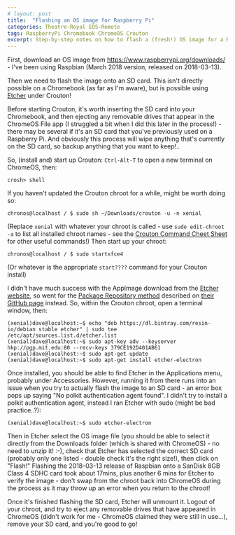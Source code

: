 ```yaml
---
# layout: post
title:  "Flashing an OS image for Raspberry Pi"
categories: Theatre-Royal EOS-Remote
tags: RaspberryPi Chromebook ChromeOS Crouton
excerpt: Step-by-step notes on how to flash a (fresh!) OS image for a Raspberry Pi, on an (old) SD card, using (my) Chromebook
---
```


First, download an OS image from https://www.raspberrypi.org/downloads/ - I've been using Raspbian (March 2018 version, released on 2018-03-13).

Then we need to flash the image onto an SD card.  This isn't directly possible on a Chromebook (as far as I'm aware), but is possible using [Etcher](https://etcher.io/) under Crouton!

Before starting Crouton, it's worth inserting the SD card into your Chromebook, and then ejecting any removable drives that appear in the ChromeOS File app (I struggled a bit when I did this later in the process!) - there may be several if it's an SD card that you've previously used on a Raspberry Pi.  And obviously this process will wipe anything that's currently on the SD card, so backup anything that you want to keep!..

So, (install and) start up Crouton:
`Ctrl-Alt-T` to open a new terminal on ChromeOS, then:
```shell
crosh> shell
```
If you haven't updated the Crouton chroot for a while, might be worth doing so:
```shell
chronos@localhost / $ sudo sh ~/Downloads/crouton -u -n xenial
```
(Replace `xenial` with whatever your chroot is called - use `sudo edit-chroot -a` to list all installed chroot names - see the [Crouton Command Cheet Sheet](https://github.com/dnschneid/crouton/wiki/Crouton-Command-Cheat-Sheet) for other useful commands!)  Then start up your chroot:
```shell
chronos@localhost / $ sudo startxfce4
```
(Or whatever is the appropriate `start????` command for your Crouton install)

I didn't have much success with the AppImage download from the [Etcher website](https://etcher.io/), so went for the [Package Repository method](https://github.com/resin-io/etcher#installers) described on [their GitHub page](https://github.com/resin-io/etcher) instead.  So, within the Crouton chroot, open a terminal window, then:
```shell
(xenial)dave@localhost:~$ echo "deb https://dl.bintray.com/resin-io/debian stable etcher" | sudo tee /etc/apt/sources.list.d/etcher.list
(xenial)dave@localhost:~$ sudo apt-key adv --keyserver hkp://pgp.mit.edu:80 --recv-keys 379CE192D401AB61
(xenial)dave@localhost:~$ sudo apt-get update
(xenial)dave@localhost:~$ sudo apt-get install etcher-electron
```

Once installed, you should be able to find Etcher in the Applications menu, probably under Accessories.  However, running it from there runs into an issue when you try to actually flash the image to an SD card - an error box pops up saying "No polkit authentication agent found".  I didn't try to install a polkit authentication agent, instead I ran Etcher with sudo (might be bad practice..?):
```shell
(xenial)dave@localhost:~$ sudo etcher-electron
```

Then in Etcher select the OS image file (you should be able to select it directly from the Downloads folder (which is shared with ChromeOS) - no need to unzip it! :-), check that Etcher has selected the correct SD card (probably only one listed - double check it's the right size!), then click on "Flash!"  Flashing the 2018-03-13 release of Raspbian onto a SanDisk 8GB Class 4 SDHC card took about 17mins, plus another 6 mins for Etcher to verify the image - don't swap from the chroot back into ChromeOS during the process as it may throw up an error when you return to the chroot!

Once it's finished flashing the SD card, Etcher will unmount it.  Logout of your chroot, and try to eject any removable drives that have appeared in ChromeOS (didn't work for me - ChromeOS claimed they were still in use...), remove your SD card, and you're good to go!
